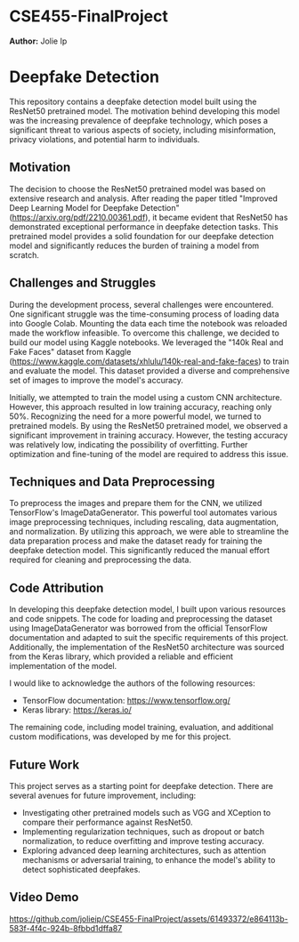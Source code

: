 # CSE455-FinalProject

**Author:** Jolie Ip

# Deepfake Detection 

This repository contains a deepfake detection model built using the ResNet50 pretrained model. The motivation behind developing this model was the increasing prevalence of deepfake technology, which poses a significant threat to various aspects of society, including misinformation, privacy violations, and potential harm to individuals.

## Motivation

The decision to choose the ResNet50 pretrained model was based on extensive research and analysis. After reading the paper titled "Improved Deep Learning Model for Deepfake Detection" (https://arxiv.org/pdf/2210.00361.pdf), it became evident that ResNet50 has demonstrated exceptional performance in deepfake detection tasks. This pretrained model provides a solid foundation for our deepfake detection model and significantly reduces the burden of training a model from scratch.

## Challenges and Struggles

During the development process, several challenges were encountered. One significant struggle was the time-consuming process of loading data into Google Colab. Mounting the data each time the notebook was reloaded made the workflow infeasible. To overcome this challenge, we decided to build our model using Kaggle notebooks. We leveraged the "140k Real and Fake Faces" dataset from Kaggle (https://www.kaggle.com/datasets/xhlulu/140k-real-and-fake-faces) to train and evaluate the model. This dataset provided a diverse and comprehensive set of images to improve the model's accuracy.

Initially, we attempted to train the model using a custom CNN architecture. However, this approach resulted in low training accuracy, reaching only 50%. Recognizing the need for a more powerful model, we turned to pretrained models. By using the ResNet50 pretrained model, we observed a significant improvement in training accuracy. However, the testing accuracy was relatively low, indicating the possibility of overfitting. Further optimization and fine-tuning of the model are required to address this issue.

## Techniques and Data Preprocessing

To preprocess the images and prepare them for the CNN, we utilized TensorFlow's ImageDataGenerator. This powerful tool automates various image preprocessing techniques, including rescaling, data augmentation, and normalization. By utilizing this approach, we were able to streamline the data preparation process and make the dataset ready for training the deepfake detection model. This significantly reduced the manual effort required for cleaning and preprocessing the data.

## Code Attribution

In developing this deepfake detection model, I built upon various resources and code snippets. The code for loading and preprocessing the dataset using ImageDataGenerator was borrowed from the official TensorFlow documentation and adapted to suit the specific requirements of this project. Additionally, the implementation of the ResNet50 architecture was sourced from the Keras library, which provided a reliable and efficient implementation of the model.

I would like to acknowledge the authors of the following resources:

- TensorFlow documentation: https://www.tensorflow.org/
- Keras library: https://keras.io/

The remaining code, including model training, evaluation, and additional custom modifications, was developed by me for this project.

## Future Work

This project serves as a starting point for deepfake detection. There are several avenues for future improvement, including:

- Investigating other pretrained models such as VGG and XCeption to compare their performance against ResNet50.
- Implementing regularization techniques, such as dropout or batch normalization, to reduce overfitting and improve testing accuracy.
- Exploring advanced deep learning architectures, such as attention mechanisms or adversarial training, to enhance the model's ability to detect sophisticated deepfakes.

## Video Demo



https://github.com/jolieip/CSE455-FinalProject/assets/61493372/e864113b-583f-4f4c-924b-8fbbd1dffa87



